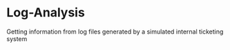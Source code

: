 # Log-Analysis
Getting information from log files generated by a simulated internal ticketing system
